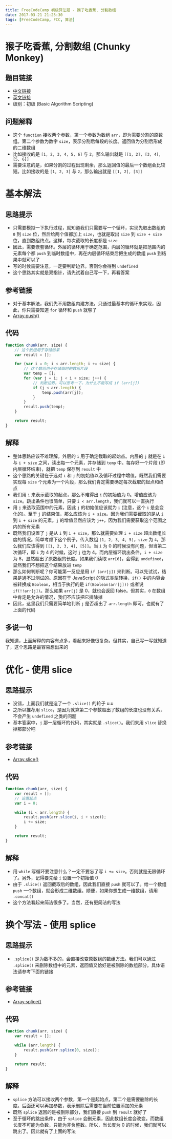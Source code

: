 ```yaml
---
title: FreeCodeCamp 初级算法题 - 猴子吃香蕉, 分割数组
date: 2017-03-21 21:25:30
tags: [FreeCodeCamp, FCC, 算法]
---
```

# 猴子吃香蕉, 分割数组 (Chunky Monkey)
## 题目链接
- [中文链接](https://www.freecodecamp.cn/challenges/chunky-monkey)
- [英文链接](https://www.freecodecamp.com/challenges/chunky-monkey)
- 级别：初级 (Basic Algorithm Scripting)

## 问题解释
- 这个 `function` 接收两个参数，第一个参数为数组 `arr`，即为需要分割的原数组。第二个参数为数字 `size`，表示分割后每段的长度。返回值为分割后形成的二维数组
- 比如接收的是 `[1, 2, 3, 4, 5, 6]` 与 `2`，那么输出就是 `[[1, 2], [3, 4], [5, 6]]`
- 需要注意的是，如果分割的过程出现剩余，那么返回值的最后一个数组会比较短。比如接收的是 `[1, 2, 3]` 与 `2`，那么输出就是 `[[1, 2], [3]]`
<!-- more -->

# 基本解法
## 思路提示
- 只需要模拟一下执行过程，就知道我们只需要写一个循环，实现先取出数组的 `0` 到 `size` 位，然后给两个值都加上 `size`，也就是取出 `size` 到 `size + size` 位，直到数组终点。这样，每次截取的长度都是 `size`
- 因此，需要嵌套循环。外层的循环用于确定范围，内层的循环就是把范围内的元素每个都 `push` 到临时数组中，再在内层循环结束后把生成的数组 `push` 到结果中就可以了
- 写的时候需要注意，一定要判断边界。否则你会得到 `undefined`
- 这个思路其实就是双指针，请先试着自己写一下，再看答案

## 参考链接
- 对于基本解法，我们先不用数组内建方法，只通过最基本的循环来实现，因此，你只需要知道 `for` 循环和 `push` 就够了
- [Array.push()](https://developer.mozilla.org/zh-CN/docs/Web/JavaScript/Reference/Global_Objects/Array/push)

## 代码
```js
function chunk(arr, size) {
    // 这个数组用于存储结果
    var result = [];

    for (var i = 0; i < arr.length; i += size) {
        // 这个数组用于存储临时的数组片段
        var temp = [];
        for (var j = i; j < i + size; j++) {
            // 判断边界。可以思考一下，为什么不能写成 if (arr[j])
            if (j < arr.length) {
                temp.push(arr[j]);
            }
        }
        result.push(temp);
    }

    return result;
}
```

## 解释
- 整体思路应该不难理解。外层的 `i` 用于确定截取的起始点。内层的 `j` 就是在 `i` 与 `i + size` 之间，读出每一个元素，并存储到 `temp` 中。每存好一个片段 (即内层循环结束)，就把 `temp` 保存到 `result` 中
- 这个思路的关键在于选对 `i` 和 `j` 的初始值以及循环过程中增值。既然我们需要实现每 `size` 个元素为一个片段，那么我们肯定需要确定每次截取的起点和终点
- 我们用 `i` 来表示截取的起点，那么不难得出 `i` 的初始值为 0。增值应该为 `size`。跳出条件也很简单，只要 `i < arr.length`，我们就可以一直执行
- 用 `j` 来选取范围中的元素，因此 `j` 的初始值应该就为 `i` (注意，这个 `i` 是会变化的)。至于 `j` 的结束值，那么应该为 `i + size`。因为我们需要截取的是从 `i` 到 `i + size` 的元素。`j` 的增值显然应该为 `j++`，因为我们需要获取这个范围之内的所有元素
- 既然我们设置了 `j` 是从 `i` 到 `i + size`，那么就需要处理 `i + size` 超出数组长度的情况。简单考虑下这个例子，传入数组 `[1, 2, 3, 4, 5]`，`size` 为 `4`，那么我们应该得到 `[[1, 2, 3, 4], [5]]`。当 `i` 为 0 的时候没有问题，但当第二次循环，即 `i` 为 4 的时候，这时 `j` 也为 4。而内层循环跳出条件，`i + size` 为 8，显然超出了原数组的长度。如果我们读取 `arr[6]`，会得到 `undefined`，显然我们不想把这个结果放进 `temp`
- 那么如何判断呢？你可能第一反应是用 `if (arr[j])` 来判断。可以先试试，结果是通不过测试的。原因在于 JavaScript 的隐式类型转换，`if()` 中的内容会被转换成 `Boolean`，相当于执行的是 `if(Boolean(arr[j]))` 或者说 `if(!!arr[j])`。那么如果 `arr[j]` 是 0，就也会返回 false。但其实，`0` 在数组中肯定是允许的情况，我们不应该把它排除掉
- 因此，这里我们只需要简单地判断 `j` 是否超出了 `arr.length` 即可。也就有了上面的代码

## 多说一句
我知道，上面解释的内容有点多，看起来好像很复杂。但其实，自己写一写就知道了，这个思路是最容易想出来的

# 优化 - 使用 slice
## 思路提示
- 没错，上面我们就是造了一个 `.slice()` 的轮子 u.u
- 之所以推荐用 `slice`，是因为就算第二个参数超出了数组的长度也没有关系，不会产生 `undefined` 之类的问题
- 基本答案中，`j` 那一层循环的代码，其实就是 `.slice()`。我们来用 `slice` 替换掉那部分吧

## 参考链接
- [Array.slice()](https://developer.mozilla.org/zh-CN/docs/Web/JavaScript/Reference/Global_Objects/Array/slice)

## 代码
```js
function chunk(arr, size) {
    var result = [];
    // 设置起点
    var i = 0;

    while (i < arr.length) {
        result.push(arr.slice(i, i + size));
        i += size;
    }

    return result;
}
```

## 解释
- 用 `while` 写循环要注意什么？一定不要忘了写 `i += size`。否则就是无限循环了。另外，记得要先给 `i` 设置一个初始值 0
- 由于 `.slice()` 返回截取后的数组，因此我们直接 `push` 就可以了。给一个数组 `push` 一个数组，就会形成二维数组。顺便，如果你想生成一维数组，请用 `.concat()`
- 这个方法看起来简洁很多了。当然，还有更简洁的写法

# 换个写法 - 使用 splice
## 思路提示
- `.splice()` 是为数不多的，会直接改变原数组的数组方法。我们可以通过 `.splice()` 来删除数组中的元素，返回值又恰好是被删除的数组部分。具体语法请参考下面的链接

## 参考链接
- [Array.splice()](https://developer.mozilla.org/zh-CN/docs/Web/JavaScript/Reference/Global_Objects/Array/splice)

## 代码
```js
function chunk(arr, size) {
    var result = [];

    while (arr.length) {
        result.push(arr.splice(0, size));
    }

    return result;
}
```

## 解释
- `splice` 方法可以接收两个参数，第一个是起始点，第二个是需要删除的长度。后面还可以再加参数，表示删除后需要在当前位置添加的元素
- 既然 `splice` 返回的是被删除部分，我们直接 `push` 到 `result` 就好了
- 至于循环的跳出条件，由于 `splice` 会删元素，因此数组长度会改变。而数组长度不可能为负数，只能为非负整数。所以，当长度为 0 的时候，我们就可以跳出了。因此就有了上面的写法
